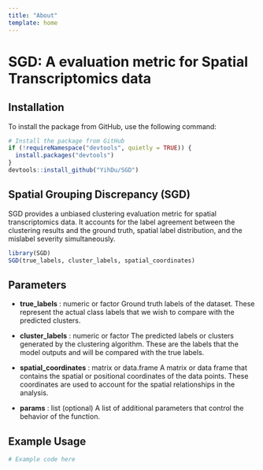 ```yaml
---
title: "About"
template: home
---
```


# SGD: A evaluation metric for Spatial Transcriptomics data

## Installation

To install the package from GitHub, use the following command:

```r
# Install the package from GitHub
if (!requireNamespace("devtools", quietly = TRUE)) {
  install.packages("devtools")
}
devtools::install_github("YihDu/SGD")
```

## Spatial Grouping Discrepancy (SGD)

SGD provides a unbiased clustering evaluation metric for spatial transcriptomics data. 
It accounts for the label agreement between the clustering results and the ground truth, spatial label distribution, and the mislabel severity simultaneously.

```r
library(SGD)
SGD(true_labels, cluster_labels, spatial_coordinates)
```

## Parameters
- **true_labels** : numeric or factor
Ground truth labels of the dataset. These represent the actual class labels that we wish to compare with the predicted clusters.

- **cluster_labels** : numeric or factor
The predicted labels or clusters generated by the clustering algorithm. These are the labels that the model outputs and will be compared with the true labels.

- **spatial_coordinates** : matrix or data.frame
A matrix or data frame that contains the spatial or positional coordinates of the data points. These coordinates are used to account for the spatial relationships in the analysis.

- **params** : list (optional)
A list of additional parameters that control the behavior of the function. 

## Example Usage

```r
# Example code here
```








